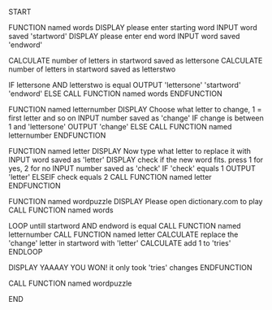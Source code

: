 START

FUNCTION named words
DISPLAY please enter starting word
INPUT word saved 'startword'
DISPLAY please enter end word
INPUT word saved 'endword'

CALCULATE number of letters in startword saved as lettersone
CALCULATE number of letters in startword saved as letterstwo

IF lettersone AND letterstwo is equal
OUTPUT 'lettersone'
       'startword'
       'endword'
ELSE
CALL FUNCTION named words
ENDFUNCTION

FUNCTION named letternumber
DISPLAY Choose what letter to change, 1 = first letter and so on
INPUT number saved as 'change'
IF change is between 1 and 'lettersone'
OUTPUT 'change'
ELSE 
CALL FUNCTION named letternumber
ENDFUNCTION

FUNCTION named letter
DISPLAY Now type what letter to replace it with
INPUT word saved as 'letter'
DISPLAY check if the new word fits. press 1 for yes, 2 for no
INPUT number saved as 'check'
IF 'check' equals 1
OUTPUT 'letter'
ELSEIF check equals 2
CALL FUNCTION named letter
ENDFUNCTION

FUNCTION named wordpuzzle
DISPLAY Please open dictionary.com to play
CALL FUNCTION named words

LOOP untill startword AND endword is equal
CALL FUNCTION named letternumber
CALL FUNCTION named letter
CALCULATE replace the 'change' letter in startword with 'letter'
CALCULATE add 1 to 'tries'
ENDLOOP

DISPLAY YAAAAY YOU WON! it only took 'tries' changes
ENDFUNCTION

CALL FUNCTION named wordpuzzle

END